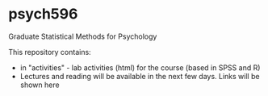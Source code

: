 # psych596
Graduate Statistical Methods for Psychology

This repository contains:  
- in "activities" - lab activities (html) for the course (based in SPSS and R)  
- Lectures and reading will be available in the next few days. Links will be shown here  
